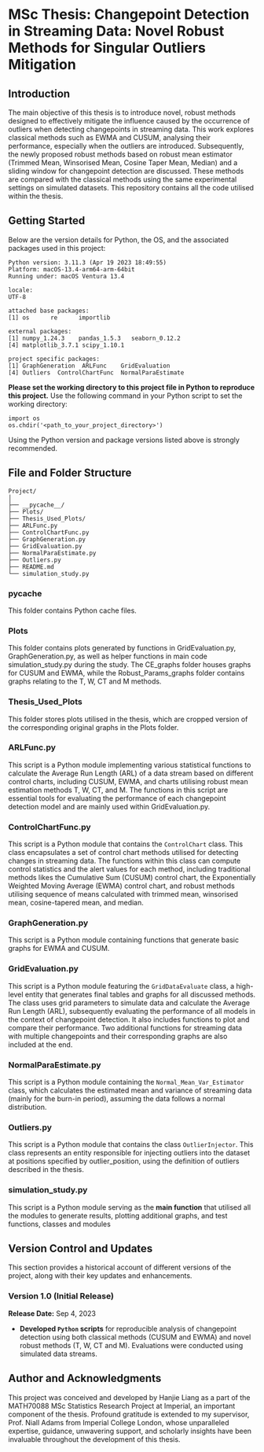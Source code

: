 # MSc Thesis: Changepoint Detection in Streaming Data: Novel Robust Methods for Singular Outliers Mitigation

## Introduction
The main objective of this thesis is to introduce novel, robust methods designed to effectively mitigate the influence caused by the occurrence of outliers when detecting changepoints in streaming data. This work explores classical methods such as EWMA and CUSUM, analysing their performance, especially when the outliers are introduced. Subsequently, the newly proposed robust methods based on robust mean estimator (Trimmed Mean, Winsorised Mean, Cosine Taper Mean, Median) and a sliding window for changepoint detection are discussed. These methods are compared with the classical methods using the same experimental settings on simulated datasets. This repository contains all the code utilised within the thesis.

## Getting Started
Below are the version details for Python, the OS, and the associated packages used in this project:
```
Python version: 3.11.3 (Apr 19 2023 18:49:55)
Platform: macOS-13.4-arm64-arm-64bit
Running under: macOS Ventura 13.4

locale:
UTF-8

attached base packages:
[1] os      re      importlib     

external packages:
[1] numpy_1.24.3    pandas_1.5.3   seaborn_0.12.2  
[4] matplotlib_3.7.1 scipy_1.10.1   

project specific packages:
[1] GraphGeneration  ARLFunc    GridEvaluation 
[4] Outliers  ControlChartFunc  NormalParaEstimate
```
**Please set the working directory to this project file in Python to reproduce this project.** Use the following command in your Python script to set the working directory:
```
import os
os.chdir('<path_to_your_project_directory>')
```
Using the Python version and package versions listed above is strongly recommended.

## File and Folder Structure
```
Project/
│
├── __pycache__/
├── Plots/
├── Thesis_Used_Plots/
├── ARLFunc.py
├── ControlChartFunc.py
├── GraphGeneration.py
├── GridEvaluation.py
├── NormalParaEstimate.py
├── Outliers.py
├── README.md
└── simulation_study.py
```

### __pycache__
This folder contains Python cache files.

### Plots
This folder contains plots generated by functions in GridEvaluation.py, GraphGeneration.py, as well as helper functions in main code simulation_study.py during the study. The CE_graphs folder houses graphs for CUSUM and EWMA, while the Robust_Params_graphs folder contains graphs relating to the T, W, CT and M methods.

### Thesis_Used_Plots
This folder stores plots utilised in the thesis, which are cropped version of the corresponding original graphs in the Plots folder.

### ARLFunc.py
This script is a Python module implementing various statistical functions to calculate the Average Run Length (ARL) of a data stream based on different control charts, including CUSUM, EWMA, and charts utilising robust mean estimation methods T, W, CT, and M. The functions in this script are essential tools for evaluating the performance of each changepoint detection model and are mainly used within GridEvaluation.py.

### ControlChartFunc.py
This script is a Python module that contains the `ControlChart` class. This class encapsulates a set of control chart methods utilised for detecting changes in streaming data. The functions within this class can compute control statistics and the alert values for each method, including traditional methods likes the Cumulative Sum (CUSUM) control chart, the Exponentially Weighted Moving Average (EWMA) control chart, and robust methods utilising sequence of means calculated with trimmed mean, winsorised mean, cosine-tapered mean, and median.

### GraphGeneration.py
This script is a Python module containing functions that generate basic graphs for EWMA and CUSUM.

### GridEvaluation.py
This script is a Python module featuring the `GridDataEvaluate` class, a high-level entity that generates final tables and graphs for all discussed methods. The class uses grid parameters to simulate data and calculate the Average Run Length (ARL), subsequently evaluating the performance of all models in the context of changepoint detection. It also includes functions to plot and compare their performance. Two additional functions for streaming data with multiple changepoints and their corresponding graphs are also included at the end.

### NormalParaEstimate.py
This script is a Python module containing the `Normal_Mean_Var_Estimator` class, which calculates the estimated mean and variance of streaming data (mainly for the burn-in period), assuming the data follows a normal distribution.

### Outliers.py
This script is a Python module that contains the class `OutlierInjector`. This class represents an entity responsible for injecting outliers into the dataset at positions specified by outlier_position, using the definition of outliers described in the thesis.

### **simulation_study.py**
This script is a Python module serving as the **main function** that utilised all the modules to generate results, plotting additional graphs, and test functions, classes and modules

## Version Control and Updates

This section provides a historical account of different versions of the project, along with their key updates and enhancements.

### Version 1.0 (Initial Release)
**Release Date:** Sep 4, 2023

- **Developed `Python` scripts** for reproducible analysis of changepoint detection using both classical methods (CUSUM and EWMA) and novel robust methods (T, W, CT and M). Evaluations were conducted using simulated data streams.

## Author and Acknowledgments

This project was conceived and developed by Hanjie Liang as a part of the MATH70088 MSc Statistics Research Project at Imperial, an important component of the thesis. Profound gratitude is extended to my supervisor, Prof. Niall Adams from Imperial College London, whose unparalleled expertise, guidance, unwavering support, and scholarly insights have been invaluable throughout the development of this thesis.
